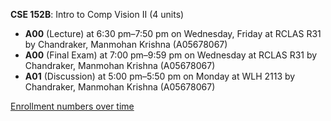 **CSE 152B**: Intro to Comp Vision II (4 units)

- **A00** (Lecture) at 6:30 pm–7:50 pm on Wednesday, Friday at RCLAS R31 by Chandraker, Manmohan Krishna (A05678067)
- **A00** (Final Exam) at 7:00 pm–9:59 pm on Wednesday at RCLAS R31 by Chandraker, Manmohan Krishna (A05678067)
- **A01** (Discussion) at 5:00 pm–5:50 pm on Monday at WLH 2113 by Chandraker, Manmohan Krishna (A05678067)

[Enrollment numbers over time](./CSE152B.tsv)
